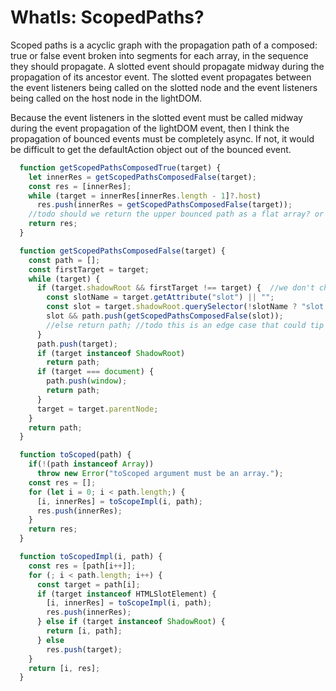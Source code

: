 # WhatIs: ScopedPaths?

Scoped paths is a acyclic graph with the propagation path of a composed: true or false event broken into segments for each array, in the sequence they should propagate. A slotted event should propagate midway during the propagation of its ancestor event. The slotted event propagates between the event listeners being called on the slotted node and the event listeners being called on the host node in the lightDOM.

Because the event listeners in the slotted event must be called midway during the event propagation of the lightDOM event, then I think the propagation of bounced events must be completely async. If not, it would be difficult to get the defaultAction object out of the bounced event.

```javascript
  function getScopedPathsComposedTrue(target) {
    let innerRes = getScopedPathsComposedFalse(target);
    const res = [innerRes];
    while (target = innerRes[innerRes.length - 1]?.host)
      res.push(innerRes = getScopedPathsComposedFalse(target));
    //todo should we return the upper bounced path as a flat array? or not? This will yield a different graph structure in different settings?
    return res;
  }

  function getScopedPathsComposedFalse(target) {
    const path = [];
    const firstTarget = target;
    while (target) {
      if (target.shadowRoot && firstTarget !== target) {  //we don't check on the first run
        const slotName = target.getAttribute("slot") || "";
        const slot = target.shadowRoot.querySelector(!slotName ? "slot:not([name]), slot[name='']" : "slot[name=" + slotName + "]");
        slot && path.push(getScopedPathsComposedFalse(slot));
        //else return path; //todo this is an edge case that could tip in different directions. The browser will run the lightDOM path. It is a question if that is the right thing to do...
      }
      path.push(target);
      if (target instanceof ShadowRoot)
        return path;
      if (target === document) {
        path.push(window);
        return path;
      }
      target = target.parentNode;
    }
    return path;
  }

  function toScoped(path) {
    if(!(path instanceof Array))
      throw new Error("toScoped argument must be an array.");
    const res = [];
    for (let i = 0; i < path.length;) {
      [i, innerRes] = toScopeImpl(i, path);
      res.push(innerRes);
    }
    return res;
  }

  function toScopedImpl(i, path) {
    const res = [path[i++]];
    for (; i < path.length; i++) {
      const target = path[i];
      if (target instanceof HTMLSlotElement) {
        [i, innerRes] = toScopeImpl(i, path);
        res.push(innerRes);
      } else if (target instanceof ShadowRoot) {
        return [i, path];
      } else
        res.push(target);
    }
    return [i, res];
  }
```

```html



```